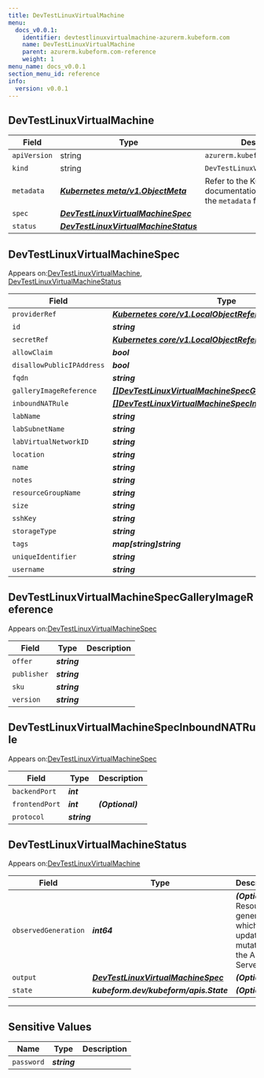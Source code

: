 ```yaml
---
title: DevTestLinuxVirtualMachine
menu:
  docs_v0.0.1:
    identifier: devtestlinuxvirtualmachine-azurerm.kubeform.com
    name: DevTestLinuxVirtualMachine
    parent: azurerm.kubeform.com-reference
    weight: 1
menu_name: docs_v0.0.1
section_menu_id: reference
info:
  version: v0.0.1
---
```


## DevTestLinuxVirtualMachine
| Field | Type | Description |
| ------ | ----- | ----------- |
| `apiVersion` | string | `azurerm.kubeform.com/v1alpha1` |
|    `kind` | string | `DevTestLinuxVirtualMachine` |
| `metadata` | ***[Kubernetes meta/v1.ObjectMeta](https://kubernetes.io/docs/reference/generated/kubernetes-api/v1.13/#objectmeta-v1-meta)***|Refer to the Kubernetes API documentation for the fields of the `metadata` field.|
| `spec` | ***[DevTestLinuxVirtualMachineSpec](#devtestlinuxvirtualmachinespec)***||
| `status` | ***[DevTestLinuxVirtualMachineStatus](#devtestlinuxvirtualmachinestatus)***||
## DevTestLinuxVirtualMachineSpec

Appears on:[DevTestLinuxVirtualMachine](#devtestlinuxvirtualmachine), [DevTestLinuxVirtualMachineStatus](#devtestlinuxvirtualmachinestatus)

| Field | Type | Description |
| ------ | ----- | ----------- |
| `providerRef` | ***[Kubernetes core/v1.LocalObjectReference](https://kubernetes.io/docs/reference/generated/kubernetes-api/v1.13/#localobjectreference-v1-core)***||
| `id` | ***string***||
| `secretRef` | ***[Kubernetes core/v1.LocalObjectReference](https://kubernetes.io/docs/reference/generated/kubernetes-api/v1.13/#localobjectreference-v1-core)***||
| `allowClaim` | ***bool***| ***(Optional)*** |
| `disallowPublicIPAddress` | ***bool***| ***(Optional)*** |
| `fqdn` | ***string***| ***(Optional)*** |
| `galleryImageReference` | ***[[]DevTestLinuxVirtualMachineSpecGalleryImageReference](#devtestlinuxvirtualmachinespecgalleryimagereference)***||
| `inboundNATRule` | ***[[]DevTestLinuxVirtualMachineSpecInboundNATRule](#devtestlinuxvirtualmachinespecinboundnatrule)***| ***(Optional)*** |
| `labName` | ***string***||
| `labSubnetName` | ***string***||
| `labVirtualNetworkID` | ***string***||
| `location` | ***string***||
| `name` | ***string***||
| `notes` | ***string***| ***(Optional)*** |
| `resourceGroupName` | ***string***||
| `size` | ***string***||
| `sshKey` | ***string***| ***(Optional)*** |
| `storageType` | ***string***||
| `tags` | ***map[string]string***| ***(Optional)*** |
| `uniqueIdentifier` | ***string***| ***(Optional)*** |
| `username` | ***string***||
## DevTestLinuxVirtualMachineSpecGalleryImageReference

Appears on:[DevTestLinuxVirtualMachineSpec](#devtestlinuxvirtualmachinespec)

| Field | Type | Description |
| ------ | ----- | ----------- |
| `offer` | ***string***||
| `publisher` | ***string***||
| `sku` | ***string***||
| `version` | ***string***||
## DevTestLinuxVirtualMachineSpecInboundNATRule

Appears on:[DevTestLinuxVirtualMachineSpec](#devtestlinuxvirtualmachinespec)

| Field | Type | Description |
| ------ | ----- | ----------- |
| `backendPort` | ***int***||
| `frontendPort` | ***int***| ***(Optional)*** |
| `protocol` | ***string***||
## DevTestLinuxVirtualMachineStatus

Appears on:[DevTestLinuxVirtualMachine](#devtestlinuxvirtualmachine)

| Field | Type | Description |
| ------ | ----- | ----------- |
| `observedGeneration` | ***int64***| ***(Optional)*** Resource generation, which is updated on mutation by the API Server.|
| `output` | ***[DevTestLinuxVirtualMachineSpec](#devtestlinuxvirtualmachinespec)***| ***(Optional)*** |
| `state` | ***kubeform.dev/kubeform/apis.State***| ***(Optional)*** |
---
## Sensitive Values
| Name | Type | Description |
|------|------|-------------|
| `password` | ***string*** ||
